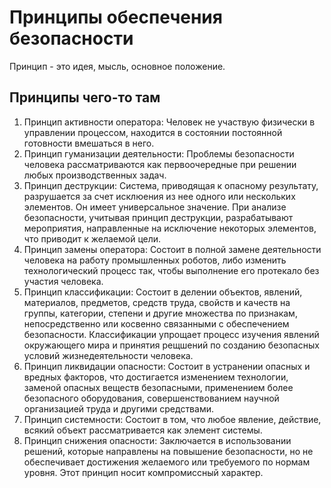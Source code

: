 # Принципы обеспечения безопасности

Принцип - это идея, мысль, основное положение.

## Принципы чего-то там
1. Принцип активности оператора: Человек не участвую физически в управлении процессом, находится в состоянии постоянной готовности вмешаться в него.
2. Принцип гуманизации деятельности: Проблемы безопасности человека рассматриваются как первоочередные при решении любых производственных задач. 
3. Принцип деструкции: Система, приводящая к опасному результату, разрушается за счет исклюения из нее одного или нескольких элементов. Он имеет универсальное значение. При анализе безопасности, учитывая принцип деструкции, разрабатывают мероприятия, направленные на исключение некоторых элементов, что приводит к желаемой цели.
4. Принцип замены оператора: Состоит в полной замене деятельности человека на работу промышленных роботов, либо изменить технологический процесс так, чтобы выполнение его протекало без участия человека.
5. Принцип классификации: Состоит в делении объектов, явлений, материалов, предметов, средств труда, свойств и качеств на группы, категории, степени и другие множества по признакам, непосредственно или косвенно связанными с обеспечением безопасности. Классификации упрощает процесс изучения явлений окружающего мира и принятия рещшений по созданию безопасных условий жизнедеятельности человека.
6. Принцип ликвидации опасности: Состоит в устранении опасных и вредных факторов, что достигается изменением технологии, заменой опасных веществ безопасными, применением более безопасного оборудования, совершенствованием научной организацией труда и другими средствами.
7. Принцип системности: Состоит в том, что любое явление, действие, всякий объект рассматривается как элемент системы.
8. Принцип снижения опасности: Заключается в использовании решений, которые направлены на повышение безопасности, но не обеспечивает достижения желаемого или требуемого по нормам уровня. Этот принцип носит компромиссный характер.
